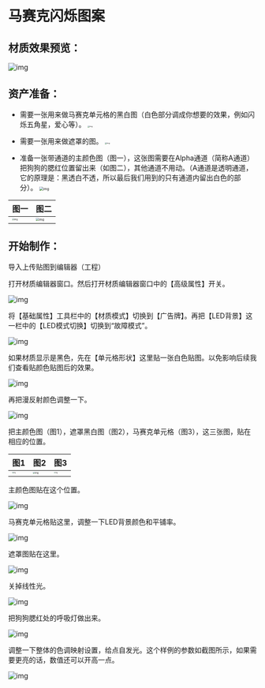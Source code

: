 # 马赛克闪烁图案

## 材质效果预览：

![img](https://arkimg.ark.online/1730612077793-20.gif)

## 资产准备：

- 需要一张用来做马赛克单元格的黑白图（白色部分调成你想要的效果，例如闪烁五角星，爱心等）。
  <img src="https://arkimg.ark.online/1730612077791-1.png" alt="img" style="zoom:25%;" />

- 需要一张用来做遮罩的图。
  <img src="https://arkimg.ark.online/1730612077791-2.png" alt="img" style="zoom:25%;" />

- 准备一张带通道的主颜色图（图一），这张图需要在Alpha通道（简称A通道）把狗狗的腮红位置留出来（如图二），其他通道不用动。（A通道是透明通道，它的原理是：黑透白不透，所以最后我们用到的只有通道内留出白色的部分）。
  <img src="https://arkimg.ark.online/1730612077791-3.png" alt="img" style="zoom:50%;" />

| 图一                                                         | 图二                                                         |
| ------------------------------------------------------------ | ------------------------------------------------------------ |
| <img src="https://arkimg.ark.online/1730612077791-4.png" alt="img" style="zoom:25%;" /> | <img src="https://arkimg.ark.online/1730612077791-5.png" alt="img" style="zoom:38%;" /> |



## 开始制作：

导入上传贴图到编辑器（工程）

打开材质编辑器窗口。然后打开材质编辑器窗口中的【高级属性】开关。

![img](https://arkimg.ark.online/1730612077791-6.png)

将【基础属性】工具栏中的【材质模式】切换到【广告牌】。再把【LED背景】这一栏中的【LED模式切换】切换到“故障模式”。

![img](https://arkimg.ark.online/1730612077792-7.png)

如果材质显示是黑色，先在【单元格形状】这里贴一张白色贴图。以免影响后续我们查看贴颜色贴图后的效果。

![img](https://arkimg.ark.online/1730612077792-8.png)

再把漫反射颜色调整一下。

![img](https://arkimg.ark.online/1730612077792-9.png)

把主颜色图（图1），遮罩黑白图（图2），马赛克单元格（图3），这三张图，贴在相应的位置。

| 图1                                                          | 图2                                                          | 图3                                                          |
| ------------------------------------------------------------ | ------------------------------------------------------------ | ------------------------------------------------------------ |
| <img src="https://arkimg.ark.online/1730612077792-10.png" alt="img" style="zoom:17%;" /> | <img src="https://arkimg.ark.online/1730612077792-11.png" alt="img" style="zoom:25%;" /> | <img src="https://arkimg.ark.online/1730612077792-12.png" alt="img" style="zoom:17%;" /> |

主颜色图贴在这个位置。

![img](https://arkimg.ark.online/1730612077792-13.png)

马赛克单元格贴这里，调整一下LED背景颜色和平铺率。

![img](https://arkimg.ark.online/1730612077792-14.png)

遮罩图贴在这里。

![img](https://arkimg.ark.online/1730612077792-15.png)

关掉线性光。

![img](https://arkimg.ark.online/1730612077792-16.png)

把狗狗腮红处的呼吸灯做出来。

![img](https://arkimg.ark.online/1730612077792-17.png)

调整一下整体的色调映射设置，给点自发光。这个样例的参数如截图所示，如果需要更亮的话，数值还可以开高一点。

![img](https://arkimg.ark.online/1730612077792-18.png)
